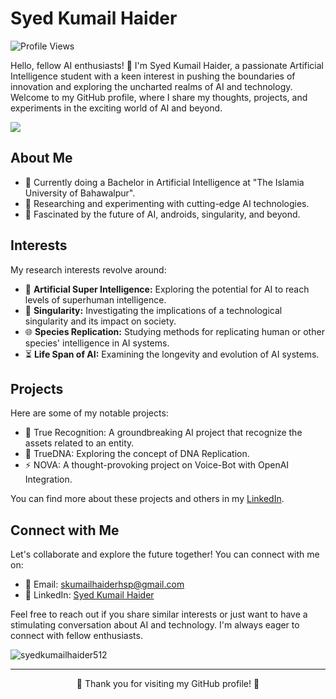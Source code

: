 <!-- Your Name -->
# Syed Kumail Haider

![Profile Views](https://komarev.com/ghpvc/?username=Syedkumailhaider512)

<!-- Introduction -->
Hello, fellow AI enthusiasts! 👋 I'm Syed Kumail Haider, a passionate Artificial Intelligence student with a keen interest in pushing the boundaries of innovation and exploring the uncharted realms of AI and technology. Welcome to my GitHub profile, where I share my thoughts, projects, and experiments in the exciting world of AI and beyond.

![](https://github-readme-streak-stats.herokuapp.com/?user=syedkumailhaider512&theme=dark&hide_border=false)<br/>

<!-- About Me -->
## About Me

- 🧠 Currently doing a Bachelor in Artificial Intelligence at "The Islamia University of Bahawalpur".
- 🔬 Researching and experimenting with cutting-edge AI technologies.
- 🚀 Fascinated by the future of AI, androids, singularity, and beyond.

<!-- Interests -->
## Interests

My research interests revolve around:

- 🤖 **Artificial Super Intelligence:** Exploring the potential for AI to reach levels of superhuman intelligence.
- 🌌 **Singularity:** Investigating the implications of a technological singularity and its impact on society.
- 🌐 **Species Replication:** Studying methods for replicating human or other species' intelligence in AI systems.
- ⏳ **Life Span of AI:** Examining the longevity and evolution of AI systems.

<!-- Projects -->
## Projects

Here are some of my notable projects:

- 🤖 True Recognition: A groundbreaking AI project that recognize the assets related to an entity.
- 🚀 TrueDNA: Exploring the concept of DNA Replication.
- ⚡ NOVA: A thought-provoking project on Voice-Bot with OpenAI Integration.

You can find more about these projects and others in my [LinkedIn](https://www.linkedin.com/in/syedkumailhaider).

<!-- Connect with Me -->
## Connect with Me

Let's collaborate and explore the future together! You can connect with me on:

- 📧 Email: [skumailhaiderhsp@gmail.com](mailto:research.kumail@gmail.com)
- 💼 LinkedIn: [Syed Kumail Haider](https://www.linkedin.com/in/syedkumailhaider)

Feel free to reach out if you share similar interests or just want to have a stimulating conversation about AI and technology. I'm always eager to connect with fellow enthusiasts.

<p><img src="https://github-readme-stats.vercel.app/api/top-langs?username=syedkumailhaider512&show_icons=true&theme=dark&locale=en&layout=compact" alt="syedkumailhaider512" /></p>

<!-- Footer -->
---

<p align="center">
  🌟 Thank you for visiting my GitHub profile! 🌟
</p>
